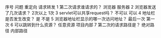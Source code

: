 序号	问题	重定向	请求转发
1	第二次请求谁请求的？	浏览器	服务器
2	浏览器发送了几次请求？	2次以上	1次
3	servlet可以共享request吗？	不可以	可以
4	地址栏是否发生改变？	是	不是
5	浏览器地址栏显示的哪一次访问地址？	最后一次	第一次
6	可以跳转到什么资源？	任意资源	项目内部
7	第二次的请求路径是？	绝对路径	内部路径